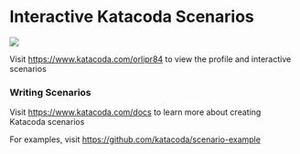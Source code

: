 # Interactive Katacoda Scenarios

[![](http://shields.katacoda.com/katacoda/orlipr84/count.svg)](https://www.katacoda.com/orlipr84 "Get your profile on Katacoda.com")

Visit https://www.katacoda.com/orlipr84 to view the profile and interactive scenarios

### Writing Scenarios
Visit https://www.katacoda.com/docs to learn more about creating Katacoda scenarios

For examples, visit https://github.com/katacoda/scenario-example
